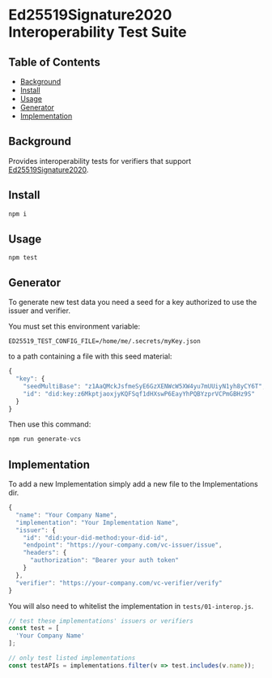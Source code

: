 # Ed25519Signature2020 Interoperability Test Suite

## Table of Contents

- [Background](#background)
- [Install](#install)
- [Usage](#usage)
- [Generator](#generator)
- [Implementation](#implementation)


## Background

Provides interoperability tests for verifiers that support [Ed25519Signature2020](https://w3c-ccg.github.io/lds-ed25519-2020/).

## Install

```js
npm i
```

## Usage

```
npm test
```

## Generator

To generate new test data you need a seed for a key authorized to use
the issuer and verifier.

You must set this environment variable:

```
ED25519_TEST_CONFIG_FILE=/home/me/.secrets/myKey.json
```

to a path containing a file with this seed material:

```js
{
  "key": {
    "seedMultiBase": "z1AaQMckJsfmeSyE6GzXENWcW5XW4yu7mUUiyN1yh8yCY6T",
    "id": "did:key:z6MkptjaoxjyKQFSqf1dHXswP6EayYhPQBYzprVCPmGBHz9S"
  }
}
```

Then use this command:

```js
npm run generate-vcs
```


## Implementation

To add a new Implementation simply add a new file to the Implementations dir.
```js
{
  "name": "Your Company Name",
  "implementation": "Your Implementation Name",
  "issuer": {
    "id": "did:your-did-method:your-did-id",
    "endpoint": "https://your-company.com/vc-issuer/issue",
    "headers": {
      "authorization": "Bearer your auth token"
    }
  },
  "verifier": "https://your-company.com/vc-verifier/verify"
}
```

You will also need to whitelist the implementation in `tests/01-interop.js`.

```js
// test these implementations' issuers or verifiers
const test = [
  'Your Company Name'
];

// only test listed implementations
const testAPIs = implementations.filter(v => test.includes(v.name));
```
